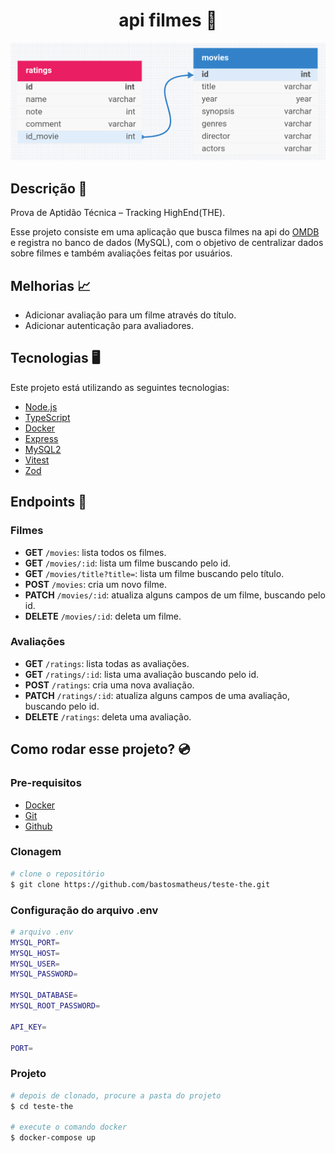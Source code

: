 <h1 align="center" style="font-weight: bold">api filmes 🎥</h1>

![canva do banco de dados](database.png)

## Descrição 📜

Prova de Aptidão Técnica – Tracking HighEnd(THE).

Esse projeto consiste em uma aplicação que busca filmes na api do [OMDB](https://www.omdbapi.com/) e registra no banco de dados (MySQL), com o objetivo de centralizar dados sobre filmes e também avaliações feitas por usuários.

## Melhorias 📈

- Adicionar avaliação para um filme através do título.
- Adicionar autenticação para avaliadores.

## Tecnologias 🖥️

Este projeto está utilizando as seguintes tecnologias:

- [Node.js](https://nodejs.org/en)
- [TypeScript](https://www.typescriptlang.org/)
- [Docker](https://docker.com)
- [Express](https://www.expressjs.com/pt-br/)
- [MySQL2](https://sidorares.github.io/node-mysql2/pt-BR/docs)
- [Vitest](https://vitest.dev/)
- [Zod](https://zod.dev/)

## Endpoints 📌

### Filmes

- **GET** `/movies`: lista todos os filmes.
- **GET** `/movies/:id`: lista um filme buscando pelo id.
- **GET** `/movies/title?title=`: lista um filme buscando pelo título.
- **POST** `/movies`: cria um novo filme.
- **PATCH** `/movies/:id`: atualiza alguns campos de um filme, buscando pelo id.
- **DELETE** `/movies/:id`: deleta um filme.

### Avaliações

- **GET** `/ratings`: lista todas as avaliações.
- **GET** `/ratings/:id`: lista uma avaliação buscando pelo id.
- **POST** `/ratings`: cria uma nova avaliação.
- **PATCH** `/ratings/:id`: atualiza alguns campos de uma avaliação, buscando pelo id.
- **DELETE** `/ratings`: deleta uma avaliação.

## Como rodar esse projeto? 💿

<h3>Pre-requisitos</h3>

- [Docker](https://www.docker.com/)
- [Git](https://git-scm.com/)
- [Github](https://github.com/)

<h3>Clonagem</h3>

```bash
# clone o repositório
$ git clone https://github.com/bastosmatheus/teste-the.git
```

<h3>Configuração do arquivo .env</h3>

```bash
# arquivo .env
MYSQL_PORT=
MYSQL_HOST=
MYSQL_USER=
MYSQL_PASSWORD=

MYSQL_DATABASE=
MYSQL_ROOT_PASSWORD=

API_KEY=

PORT=
```

<h3>Projeto</h3>

```bash
# depois de clonado, procure a pasta do projeto
$ cd teste-the

# execute o comando docker
$ docker-compose up
```
